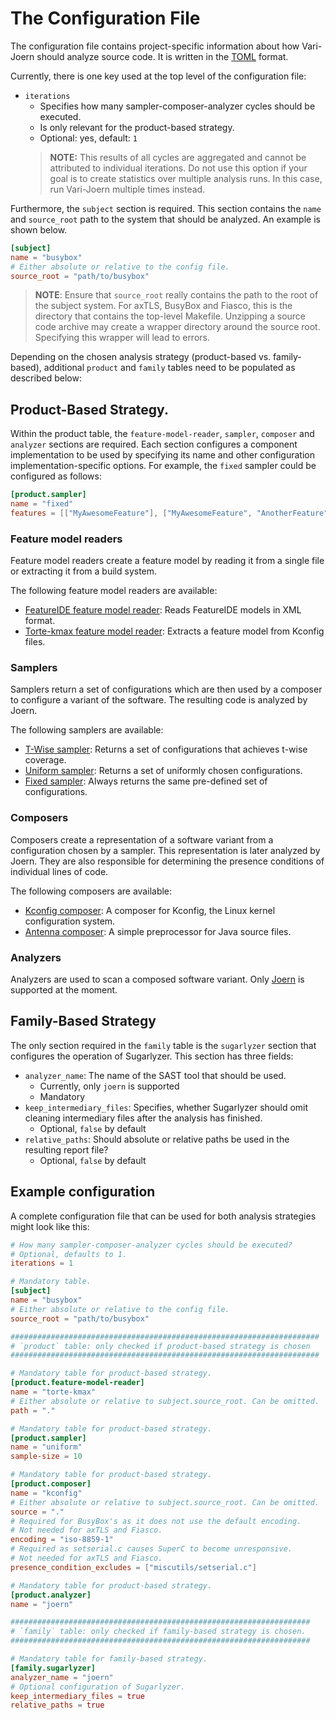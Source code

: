 # The Configuration File

The configuration file contains project-specific information about how Vari-Joern should analyze source code.
It is written in the [TOML](https://toml.io/) format.

Currently, there is one key used at the top level of the configuration file:

- `iterations`
    - Specifies how many sampler-composer-analyzer cycles should be executed.
    - Is only relevant for the product-based strategy.
    - Optional: yes, default: `1`
    > **NOTE:** This results of all cycles are aggregated and cannot be attributed to individual iterations.
    > Do not use this option if your goal is to create statistics over multiple analysis runs.
    > In this case, run Vari-Joern multiple times instead.

Furthermore, the `subject` section is required.
This section contains the `name` and `source_root` path to the system that should be analyzed.
An example is shown below.

```toml
[subject]
name = "busybox"
# Either absolute or relative to the config file.
source_root = "path/to/busybox"
```
> **NOTE**: Ensure that `source_root` really contains the path to the root of the subject system.
> For axTLS, BusyBox and Fiasco, this is the directory that contains the top-level Makefile.
> Unzipping a source code archive may create a wrapper directory around the source root.
> Specifying this wrapper will lead to errors.

Depending on the chosen analysis strategy (product-based vs. family-based), additional `product` and `family` tables need
to be populated as described below:


## Product-Based Strategy.

Within the product table, the `feature-model-reader`, `sampler`, `composer` and `analyzer` sections are required.
Each section configures a component implementation to be used by specifying its name and other configuration
implementation-specific options.
For example, the `fixed` sampler could be configured as follows:

```toml
[product.sampler]
name = "fixed"
features = [["MyAwesomeFeature"], ["MyAwesomeFeature", "AnotherFeature"]]
```

### Feature model readers

Feature model readers create a feature model by reading it from a single file or extracting it from a build system.

The following feature model readers are available:

- [FeatureIDE feature model reader](feature-model-readers/FeatureIDE.md): Reads FeatureIDE models in XML format.
- [Torte-kmax feature model reader](feature-model-readers/Torte-kmax.md): Extracts a feature model from Kconfig files.

### Samplers

Samplers return a set of configurations which are then used by a composer to configure a variant of the software.
The resulting code is analyzed by Joern.

The following samplers are available:

- [T-Wise sampler](samplers/T-Wise.md): Returns a set of configurations that achieves t-wise coverage.
- [Uniform sampler](samplers/Uniform.md): Returns a set of uniformly chosen configurations.
- [Fixed sampler](samplers/Fixed.md): Always returns the same pre-defined set of configurations.

### Composers

Composers create a representation of a software variant from a configuration chosen by a sampler. This representation is
later analyzed by Joern. They are also responsible for determining the presence conditions of individual lines of code.

The following composers are available:

- [Kconfig composer](composers/Kconfig.md): A composer for Kconfig, the Linux kernel configuration system.
- [Antenna composer](composers/Antenna.md): A simple preprocessor for Java source files.

### Analyzers

Analyzers are used to scan a composed software variant. Only [Joern](analyzers/Joern.md) is supported at the moment.


## Family-Based Strategy

The only section required in the `family` table is the ``sugarlyzer`` section that configures the operation of Sugarlyzer.
This section has three fields:
- `analyzer_name`: The name of the SAST tool that should be used.
  - Currently, only `joern` is supported 
  - Mandatory
- `keep_intermediary_files`: Specifies, whether Sugarlyzer should omit cleaning intermediary files after the analysis has
  finished.
  - Optional, `false` by default
- `relative_paths`: Should absolute or relative paths be used in the resulting report file?
  - Optional, `false` by default


## Example configuration

A complete configuration file that can be used for both analysis strategies might look like this:

```toml
# How many sampler-composer-analyzer cycles should be executed?
# Optional, defaults to 1.
iterations = 1

# Mandatory table.
[subject]
name = "busybox"
# Either absolute or relative to the config file.
source_root = "path/to/busybox"

#####################################################################
# `product` table: only checked if product-based strategy is chosen
#####################################################################

# Mandatory table for product-based strategy.
[product.feature-model-reader]
name = "torte-kmax"
# Either absolute or relative to subject.source_root. Can be omitted.
path = "."

# Mandatory table for product-based strategy.
[product.sampler]
name = "uniform"
sample-size = 10

# Mandatory table for product-based strategy.
[product.composer]
name = "kconfig"
# Either absolute or relative to subject.source_root. Can be omitted.
source = "."
# Required for BusyBox's as it does not use the default encoding.
# Not needed for axTLS and Fiasco.
encoding = "iso-8859-1"
# Required as setserial.c causes SuperC to become unresponsive.
# Not needed for axTLS and Fiasco.
presence_condition_excludes = ["miscutils/setserial.c"]

# Mandatory table for product-based strategy.
[product.analyzer]
name = "joern"

###################################################################
# `family` table: only checked if family-based strategy is chosen.
###################################################################

# Mandatory table for family-based strategy.
[family.sugarlyzer]
analyzer_name = "joern"
# Optional configuration of Sugarlyzer.
keep_intermediary_files = true
relative_paths = true
```

